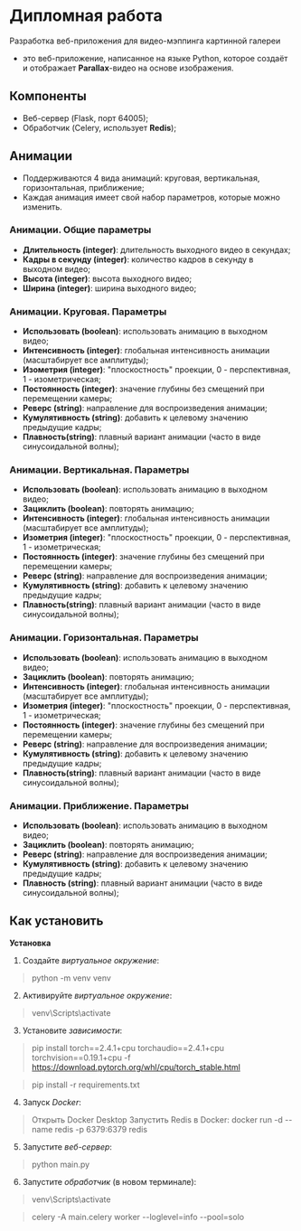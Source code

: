 # Дипломная работа
Разработка веб-приложения для видео-мэппинга картинной галереи
- это веб-приложение, написанное на языке Python, которое создаёт и отображает **Parallax**-видео на основе изображения.

## Компоненты
- Веб-сервер (Flask, порт 64005);
- Обработчик (Celery, использует **Redis**);

## Анимации
- Поддерживаются 4 вида анимаций: круговая, вертикальная, горизонтальная, приближение;
- Каждая анимация имеет свой набор параметров, которые можно изменить.

### Анимации. Общие параметры
- **Длительность (integer)**: длительность выходного видео в секундах;
- **Кадры в секунду (integer)**: количество кадров в секунду в выходном видео;
- **Высота (integer)**: высота выходного видео;
- **Ширина (integer)**: ширина выходного видео;

### Анимации. Круговая. Параметры
- **Использовать (boolean)**: использовать анимацию в выходном видео;
- **Интенсивность (integer)**: глобальная интенсивность анимации (масштабирует все амплитуды); 
- **Изометрия (integer)**: "плоскостность" проекции, 0 - перспективная, 1 - изометрическая;
- **Постоянность (integer)**: значение глубины без смещений при перемещении камеры;
- **Реверс (string)**: направление для воспроизведения анимации;
- **Кумулятивность (string)**: добавить к целевому значению предыдущие кадры;
- **Плавность(string)**: плавный вариант анимации (часто в виде синусоидальной волны); 

### Анимации. Вертикальная. Параметры
- **Использовать (boolean)**: использовать анимацию в выходном видео;
- **Зациклить (boolean)**: повторять анимацию;
- **Интенсивность (integer)**: глобальная интенсивность анимации (масштабирует все амплитуды); 
- **Изометрия (integer)**: "плоскостность" проекции, 0 - перспективная, 1 - изометрическая;
- **Постоянность (integer)**: значение глубины без смещений при перемещении камеры;
- **Реверс (string)**: направление для воспроизведения анимации;
- **Кумулятивность (string)**: добавить к целевому значению предыдущие кадры;
- **Плавность(string)**: плавный вариант анимации (часто в виде синусоидальной волны); 

### Анимации. Горизонтальная. Параметры
- **Использовать (boolean)**: использовать анимацию в выходном видео;
- **Зациклить (boolean)**: повторять анимацию;
- **Интенсивность (integer)**: глобальная интенсивность анимации (масштабирует все амплитуды); 
- **Изометрия (integer)**: "плоскостность" проекции, 0 - перспективная, 1 - изометрическая;
- **Постоянность (integer)**: значение глубины без смещений при перемещении камеры;
- **Реверс (string)**: направление для воспроизведения анимации;
- **Кумулятивность (string)**: добавить к целевому значению предыдущие кадры;
- **Плавность(string)**: плавный вариант анимации (часто в виде синусоидальной волны); 

### Анимации. Приближение. Параметры
- **Использовать (boolean)**: использовать анимацию в выходном видео;
- **Зациклить (boolean)**: повторять анимацию;
- **Реверс (string)**: направление для воспроизведения анимации;
- **Кумулятивность (string)**: добавить к целевому значению предыдущие кадры;
- **Плавность (string)**: плавный вариант анимации (часто в виде синусоидальной волны); 

## Как установить

**Установка**
1. Создайте *виртуальное окружение*:
> python -m venv venv

2. Активируйте *виртуальное окружение*:
> venv\Scripts\activate

3. Установите *зависимости*:
> pip install torch==2.4.1+cpu torchaudio==2.4.1+cpu torchvision==0.19.1+cpu -f https://download.pytorch.org/whl/cpu/torch_stable.html

> pip install -r requirements.txt

4. Запуск *Docker*:
> Открыть Docker Desktop
> Запустить Redis в Docker: docker run -d --name redis -p 6379:6379 redis

5. Запустите *веб-сервер*:
> python main.py

6. Запустите *обработчик* (в новом терминале):
> venv\Scripts\activate

> celery -A main.celery worker --loglevel=info --pool=solo
